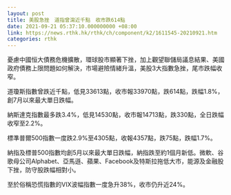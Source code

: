 ```yaml
---
layout: post
title: 美股急挫　道指曾瀉近千點　收市跌614點
date: 2021-09-21 05:37:10.000000000 +08:00
link: https://news.rthk.hk/rthk/ch/component/k2/1611545-20210921.htm
categories: rthk
---
```


憂慮中國恒大債務危機擴散，環球股市顯著下挫，加上觀望聯儲局議息結果、美國政府債務上限問題如何解決，市場避險情緒升溫，美股3大指數急挫，尾市跌幅收窄。

道瓊斯指數曾跌近千點，低見33613點，收市報33970點，跌614點，跌幅1.8%，創7月以來最大單日跌幅。

納斯達克指數最多跌3.4%，低見14530點，收市報14713點，跌330點，全日跌幅收窄至2.2%。

標準普爾500指數一度跌2.9%至4305點，收報4357點，跌75點，跌幅1.7%。

納指及標普500指數均創5月以來最大單日跌幅，納指跌至約1個月新低。微軟、谷歌母公司Alphabet、亞馬遜、蘋果、Facebook及特斯拉拖低大市，能源及金融股下挫，防守股跌幅相對小。

至於俗稱恐慌指數的VIX波幅指數一度急升38%，收市仍升近24%。
